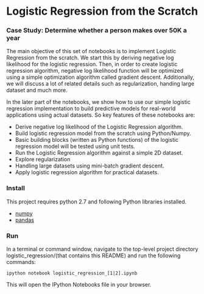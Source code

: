 # Logistic Regression from the Scratch
### Case Study: Determine whether a person makes over 50K a year
The main objective of this set of notebooks is to implement Logistic Regression from the scratch. We start this by deriving negative log likelihood for the logistic regression. Then, in order to create logistic regression algorithm, negative log likelihood function will be optimized using a simple optimization algorithm called gradient descent. Additionally, we will discuss a lot of related details such as regularization, handing large dataset and much more.

In the later part of the notebooks, we show how to use our simple logistic regression implementation to build predictive models for real-world applications using actual datasets. So key features of these notebooks are:

* Derive negative log likelihood of the Logistic Regression algorithm.
* Build logistic regression model from the scratch using Python/Numpy.
* Basic building blocks (written as Python functions) of the logistic regression model will be tested using unit tests.
* Run the Logistic Regression algorithm against a simple 2D dataset.
* Explore regularization
* Handling large datasets using mini-batch gradient descent.
* Apply logistic regression algorithm for practical datasets.

### Install
This project requires python 2.7 and following Python libraries installed.
* [numpy](http://www.numpy.org/)
* [pandas](http://pandas.pydata.org/)

### Run
In a terminal or command window, navigate to the top-level project directory logistic_regression/(that contains this README) and run the following commands:

`ipython notebook logistic_regression_[1|2].ipynb`

This will open the IPython Notebooks file in your browser.
